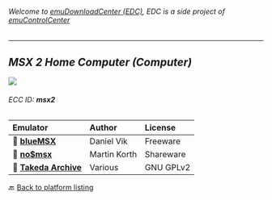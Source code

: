 ###### Welcome to [emuDownloadCenter (EDC)](https://github.com/PhoenixInteractiveNL/emuDownloadCenter/wiki/), EDC is a side project of [emuControlCenter](https://github.com/PhoenixInteractiveNL/emuControlCenter/wiki/)
***
## _MSX 2 Home Computer (Computer)_
![](https://raw.githubusercontent.com/wiki/PhoenixInteractiveNL/emuDownloadCenter/images_platform/ecc_msx2_teaser.png)
###### ECC ID: **msx2**

| Emulator   | Author      | License     |
|:-----------|:------------|:------------|
| :file_folder: [**blueMSX**](https://github.com/PhoenixInteractiveNL/emuDownloadCenter/wiki/Emulator-bluemsx#menu) | Daniel Vik | Freeware |
| :file_folder: [**no$msx**](https://github.com/PhoenixInteractiveNL/emuDownloadCenter/wiki/Emulator-nomsx#menu) | Martin Korth | Shareware |
| :file_folder: [**Takeda Archive**](https://github.com/PhoenixInteractiveNL/emuDownloadCenter/wiki/Emulator-takeda#menu) | Various | GNU GPLv2 |

:back: [Back to platform listing](https://github.com/PhoenixInteractiveNL/emuDownloadCenter/wiki/EDC-Platform-List)
